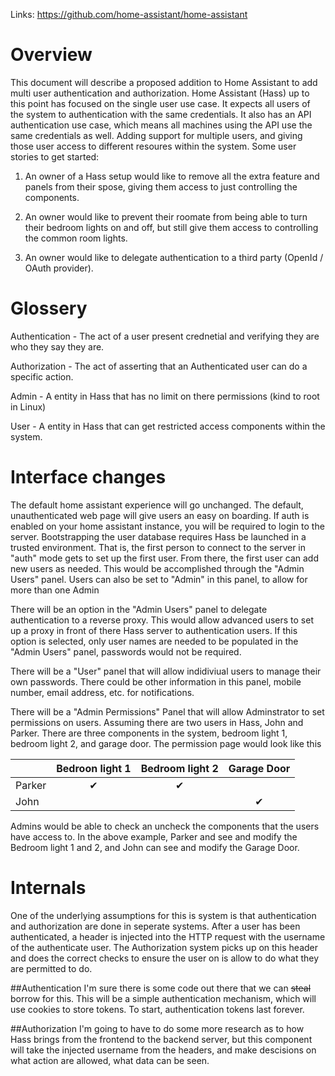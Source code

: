 Links: https://github.com/home-assistant/home-assistant

# Overview
This document will describe a proposed addition to Home Assistant to add multi user authentication and authorization.  Home Assistant (Hass) up to this point has focused on the single user use case.  It expects all users of the system to authentication with the same credentials.  It also has an API authentication use case, which means all machines using the API use the same credentials as well.  Adding support for multiple users, and giving those user access to different resoures within the system. Some user stories to get started:

1. An owner of a Hass setup would like to remove all the extra feature and panels from their spose, giving them access to just controlling the components.

2. An owner would like to prevent their roomate from being able to turn their bedroom lights on and off, but still give them access to controlling the common room lights.

3. An owner would like to delegate authentication to a third party (OpenId / OAuth provider).

# Glossery

Authentication - The act of a user present crednetial and verifying they are who they say they are.

Authorization - The act of asserting that an Authenticated user can do a specific action.

Admin - A entity in Hass that has no limit on there permissions (kind to root in Linux)

User - A entity in Hass that can get restricted access components within the system.

# Interface changes

The default home assistant experience will go unchanged.  The default, unauthenticated web page will give users an easy on boarding.  If auth is enabled on your home assistant instance, you will be required to login to the server.  Bootstrapping the user database requires Hass be launched in a trusted environment.  That is, the first person to connect to the server in "auth" mode gets to set up the first user.  From there, the first user can add new users as needed.  This would be accomplished through the "Admin Users" panel.  Users can also be set to "Admin" in this panel, to allow for more than one Admin

There will be an option in the "Admin Users" panel to delegate authentication to a reverse proxy.  This would allow advanced users to set up a proxy in front of there Hass server to authentication users.  If this option is selected, only user names are needed to be populated in the "Admin Users" panel, passwords would not be required.

There will be a "User" panel that will allow indidiviual users to manage their own passwords.  There could be other information in this panel, mobile number, email address, etc. for notifications.

There will be a "Admin Permissions" Panel that will allow Adminstrator to set permissions on users.  Assuming there are two users in Hass, John and Parker.  There are three components in the system, bedroom light 1, bedroom light 2, and garage door.  The permission page would look like this

|        | Bedroon light 1 | Bedroom light 2 | Garage Door |
|--------|:---------------:|:---------------:|:-----------:|
| Parker | ✔               |       ✔         |             |
| John   |                 |                 |      ✔      |

Admins would be able to check an uncheck the components that the users have access to.  In the above example, Parker and see and modify the Bedroom light 1 and 2, and John can see and modify the Garage Door.

# Internals
One of the underlying assumptions for this is system is that authentication and authorization are done in seperate systems.  After a user has been authenticated, a header is injected into the HTTP request with the username of the authenticate user.  The Authorization system picks up on this header and does the correct checks to ensure the user on is allow to do what they are permitted to do.

##Authentication
I'm sure there is some code out there that we can ~~steal~~ borrow for this.  This will be a simple authentication mechanism, which will use cookies to store tokens.  To start, authentication tokens last forever.

##Authorization
I'm going to have to do some more research as to how Hass brings from the frontend to the backend server, but this component will take the injected username from the headers, and make descisions on what action are allowed, what data can be seen.  
